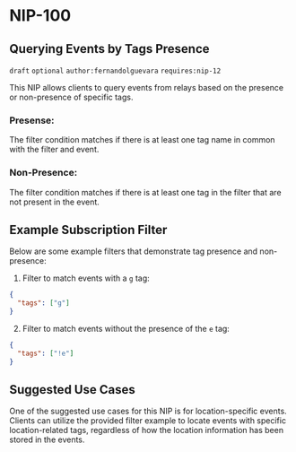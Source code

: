 NIP-100
=======

Querying Events by Tags Presence
---------------------------------

`draft` `optional` `author:fernandolguevara` `requires:nip-12`

This NIP allows clients to query events from relays based on the presence or non-presence of specific tags.

### Presense:
The filter condition matches if there is at least one tag name in common with the filter and event.

### Non-Presence:
The filter condition matches if there is at least one tag in the filter that are not present in the event.

Example Subscription Filter
---------------------------

Below are some example filters that demonstrate tag presence and non-presence:

1. Filter to match events with a `g` tag:

```json
{
  "tags": ["g"]
}
```

2. Filter to match events without the presence of the `e` tag:

```json
{
  "tags": ["!e"]
}
```

Suggested Use Cases
-------------------
One of the suggested use cases for this NIP is for location-specific events. Clients can utilize the provided filter example to locate events with specific location-related tags, regardless of how the location information has been stored in the events.
